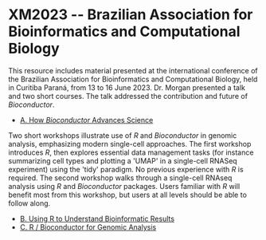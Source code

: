 # XM2023 -- Brazilian Association for Bioinformatics and Computational Biology

This resource includes material presented at the international
conference of the Brazilian Association for Bioinformatics and
Computational Biology, held in Curitiba Paraná, from 13 to 16
June 2023. Dr. Morgan presented a talk and two short courses. The
talk addressed the contribution and future of *Bioconductor*.

- [A. How *Bioconductor* Advances Science][A]

Two short workshops illustrate use of *R* and *Bioconductor* in
genomic analysis, emphasizing modern single-cell approaches.  The first workshop
introduces *R*, then explores essential data
management tasks (for instance summarizing cell types and plotting a
'UMAP' in a single-cell RNASeq experiment) using the 'tidy'
paradigm. No previous experience with *R* is required.  The second workshop
walks through a single-cell RNAseq analysis using *R* and
*Bioconductor* packages. Users familiar with *R* will benefit most
from this workshop, but users at all levels should be able to follow
along.

- [B. Using R to Understand Bioinformatic Results][B]
- [C. R / Bioconductor for Genomic Analysis][C]

[A]: articles/a_talk.html
[B]: articles/b_course_part_1.html
[C]: articles/c_course_part_2.html

